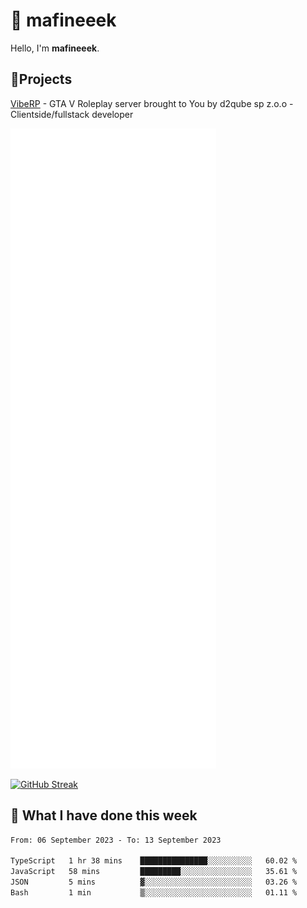 # 👋 mafineeek
Hello, I'm **mafineeek**.

## 📝Projects

[VibeRP](https://v-rp.pl) - GTA V Roleplay server brought to You by d2qube sp z.o.o - Clientside/fullstack developer


![](./github-metrics.svg)

[![GitHub Streak](https://streak-stats.demolab.com/?user=mafineeek)](https://git.io/streak-stats)

## 📰 What I have done this week
<!--START_SECTION:waka-->

```txt
From: 06 September 2023 - To: 13 September 2023

TypeScript   1 hr 38 mins    ███████████████░░░░░░░░░░   60.02 %
JavaScript   58 mins         █████████░░░░░░░░░░░░░░░░   35.61 %
JSON         5 mins          ▓░░░░░░░░░░░░░░░░░░░░░░░░   03.26 %
Bash         1 min           ▒░░░░░░░░░░░░░░░░░░░░░░░░   01.11 %
```

<!--END_SECTION:waka-->
